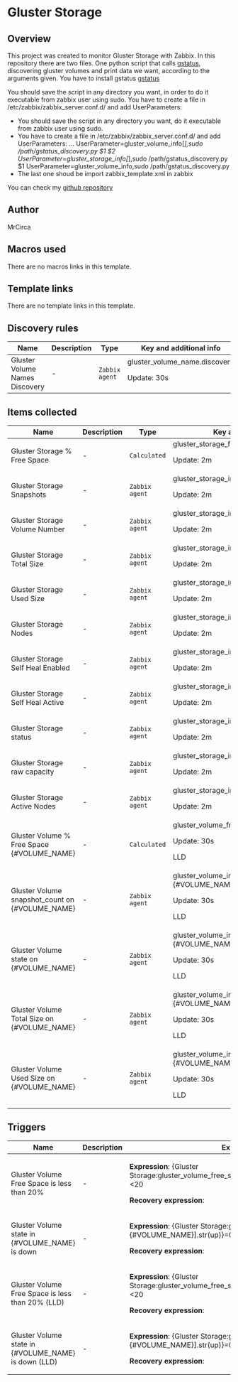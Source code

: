 # Gluster Storage

## Overview

 This project was created to monitor Gluster Storage with Zabbix. In this repository there are two files. One python script that calls [gstatus](https://github.com/gluster/gstatus), discovering gluster volumes and print data we want, according to the arguments given. You have to install gstatus [gstatus](https://github.com/gluster/gstatus)


You should save the script in any directory you want, in order to do it executable from zabbix user using sudo. You have to create a file in /etc/zabbix/zabbix\_server.conf.d/ and add UserParameters:


* You should save the script in any directory you want, do it executable from zabbix user using sudo.
* You have to create a file in /etc/zabbix/zabbix\_server.conf.d/ and add UserParameters: ... UserParameter=gluster\_volume\_info[*],sudo /path/gstatus\_discovery.py $1 $2 UserParameter=gluster\_storage\_info[*],sudo /path/gstatus\_discovery.py $1 UserParameter=gluster\_volume\_info,sudo /path/gstatus\_discovery.py
* The last one shoud be import zabbix\_template.xml in zabbix


You can check my [github repository](https://github.com/MrCirca/zabbix-glusterfs)



## Author

MrCirca

## Macros used

There are no macros links in this template.

## Template links

There are no template links in this template.

## Discovery rules

|Name|Description|Type|Key and additional info|
|----|-----------|----|----|
|Gluster Volume Names Discovery|<p>-</p>|`Zabbix agent`|gluster_volume_name.discovery<p>Update: 30s</p>|
## Items collected

|Name|Description|Type|Key and additional info|
|----|-----------|----|----|
|Gluster Storage % Free Space|<p>-</p>|`Calculated`|gluster_storage_free_space<p>Update: 2m</p>|
|Gluster Storage Snapshots|<p>-</p>|`Zabbix agent`|gluster_storage_info["snapshot_count"]<p>Update: 2m</p>|
|Gluster Storage Volume Number|<p>-</p>|`Zabbix agent`|gluster_storage_info["volume_count"]<p>Update: 2m</p>|
|Gluster Storage Total Size|<p>-</p>|`Zabbix agent`|gluster_storage_info["usable_capacity"]<p>Update: 2m</p>|
|Gluster Storage Used Size|<p>-</p>|`Zabbix agent`|gluster_storage_info["used_capacity"]<p>Update: 2m</p>|
|Gluster Storage Nodes|<p>-</p>|`Zabbix agent`|gluster_storage_info["node_count"]<p>Update: 2m</p>|
|Gluster Storage Self Heal Enabled|<p>-</p>|`Zabbix agent`|gluster_storage_info["sh_enabled"]<p>Update: 2m</p>|
|Gluster Storage Self Heal Active|<p>-</p>|`Zabbix agent`|gluster_storage_info["sh_active"]<p>Update: 2m</p>|
|Gluster Storage status|<p>-</p>|`Zabbix agent`|gluster_storage_info["status"]<p>Update: 2m</p>|
|Gluster Storage raw capacity|<p>-</p>|`Zabbix agent`|gluster_storage_info["raw_capacity"]<p>Update: 2m</p>|
|Gluster Storage Active Nodes|<p>-</p>|`Zabbix agent`|gluster_storage_info["nodes_active"]<p>Update: 2m</p>|
|Gluster Volume % Free Space {#VOLUME_NAME}|<p>-</p>|`Calculated`|gluster_volume_free_space[{#VOLUME_NAME}]<p>Update: 30s</p><p>LLD</p>|
|Gluster Volume snapshot_count on {#VOLUME_NAME}|<p>-</p>|`Zabbix agent`|gluster_volume_info["snapshot_count",{#VOLUME_NAME}]<p>Update: 30s</p><p>LLD</p>|
|Gluster Volume state on {#VOLUME_NAME}|<p>-</p>|`Zabbix agent`|gluster_volume_info["state",{#VOLUME_NAME}]<p>Update: 30s</p><p>LLD</p>|
|Gluster Volume Total Size on {#VOLUME_NAME}|<p>-</p>|`Zabbix agent`|gluster_volume_info["usable_capacity",{#VOLUME_NAME}]<p>Update: 30s</p><p>LLD</p>|
|Gluster Volume Used Size on {#VOLUME_NAME}|<p>-</p>|`Zabbix agent`|gluster_volume_info["used_capacity",{#VOLUME_NAME}]<p>Update: 30s</p><p>LLD</p>|
## Triggers

|Name|Description|Expression|Priority|
|----|-----------|----------|--------|
|Gluster Volume Free Space is less than 20%|<p>-</p>|<p>**Expression**: {Gluster Storage:gluster_volume_free_space[{#VOLUME_NAME}].last(,5m)}<20</p><p>**Recovery expression**: </p>|warning|
|Gluster Volume state in {#VOLUME_NAME} is down|<p>-</p>|<p>**Expression**: {Gluster Storage:gluster_volume_info["state",{#VOLUME_NAME}].str(up)}=0</p><p>**Recovery expression**: </p>|warning|
|Gluster Volume Free Space is less than 20% (LLD)|<p>-</p>|<p>**Expression**: {Gluster Storage:gluster_volume_free_space[{#VOLUME_NAME}].last(,5m)}<20</p><p>**Recovery expression**: </p>|warning|
|Gluster Volume state in {#VOLUME_NAME} is down (LLD)|<p>-</p>|<p>**Expression**: {Gluster Storage:gluster_volume_info["state",{#VOLUME_NAME}].str(up)}=0</p><p>**Recovery expression**: </p>|warning|
